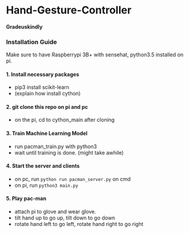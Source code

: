 # Hand-Gesture-Controller

#### Gradeuskindly

### Installation Guide
Make sure to have Raspberrypi 3B+ with sensehat, python3.5 installed on pi.

#### 1. Install necessary packages
  * pip3 install scikit-learn
  * (explain how install cython)

#### 2. git clone this repo on pi and pc
  * on the pi, cd to cython_main after cloning

#### 3. Train Machine Learning Model
  * run pacman_train.py with python3
  * wait until training is done. (might take awhile)

#### 4. Start the server and clients
  * on pc, run ``` python run pacman_server.py ``` on cmd
  * on pi, run ``` python3 main.py ```

#### 5. Play pac-man
  * attach pi to glove and wear glove.
  * tilt hand up to go up, tilt down to go down
  * rotate hand left to go left, rotate hand right to go right
